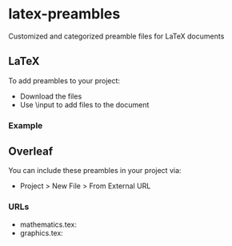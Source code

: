 # latex-preambles
Customized and categorized preamble files for LaTeX documents

## LaTeX
To add preambles to your project:
- Download the files
- Use \input to add files to the document

### Example
  

## Overleaf
You can include these preambles in your project via:
- Project > New File > From External URL

### URLs
- mathematics.tex:
- graphics.tex: 

